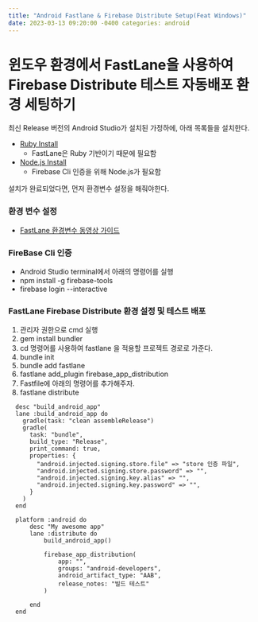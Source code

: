 ```yaml
---
title: "Android Fastlane & Firebase Distribute Setup(Feat Windows)"
date: 2023-03-13 09:20:00 -0400 categories: android
---
```


# 윈도우 환경에서 FastLane을 사용하여 Firebase Distribute 테스트 자동배포 환경 세팅하기

최신 Release 버전의 Android Studio가 설치된 가정하에, 아래 목록들을 설치한다.

- [Ruby Install](https://rubyinstaller.org/downloads/)
  - FastLane은 Ruby 기반이기 때문에 필요함
- [Node.js Install](https://nodejs.org/en/)
  - Firebase Cli 인증을 위해 Node.js가 필요함

설치가 완료되었다면, 먼저 환경변수 설정을 해줘야한다.

### 환경 변수 설정
- [FastLane 환경변수 동영상 가이드](https://www.youtube.com/watch?v=zYBYegeTNwY)

### FireBase Cli 인증
- Android Studio terminal에서 아래의 명령어를 실행
- npm install -g firebase-tools
- firebase login --interactive

### FastLane Firebase Distribute 환경 설정 및 테스트 배포
1. 관리자 권한으로 cmd 실행
2. gem install bundler
3. cd 명령어를 사용하여 fastlane 을 적용할 프로젝트 경로로 가준다.
4. bundle init
5. bundle add fastlane
6. fastlane add_plugin firebase_app_distribution
7. Fastfile에 아래의 명령어를 추가해주자.
8. fastlane distribute

```
  desc "build_android_app"
  lane :build_android_app do
    gradle(task: "clean assembleRelease")
    gradle(
      task: "bundle",
      build_type: "Release",
      print_command: true,
      properties: {
        "android.injected.signing.store.file" => "store 인증 파일",
        "android.injected.signing.store.password" => "",
        "android.injected.signing.key.alias" => "",
        "android.injected.signing.key.password" => "",
      }
    )
  end

  platform :android do
      desc "My awesome app"
      lane :distribute do
          build_android_app()

          firebase_app_distribution(
              app: "",
              groups: "android-developers",
              android_artifact_type: "AAB",
              release_notes: "빌드 테스트"
          )

      end
  end
```

